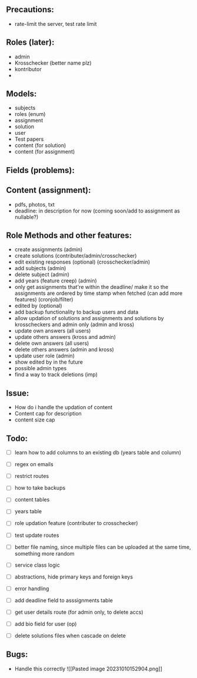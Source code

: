 ## Precautions:
- rate-limit the server, test rate limit
## Roles (later):
- admin
- Krosschecker (better name plz)
- kontributor
- 
## Models:
- subjects
- roles (enum)
- assignment
- solution
- user
- Test papers
- content (for solution)
- content (for assignment)


## Fields (problems):
## Content (assignment):
- pdfs, photos, txt 
- deadline: in description for now (coming soon/add to assignment as nullable?)



## Role Methods and other features:
- create assignments (admin)
- create solutions (contributer/admin/crosschecker)
- edit existing responses (optional) (crosschecker/admin)
- add subjects (admin)
- delete subject (admin)
- add years (feature creep) (admin)
- only get assignments that're within the deadline/ make it so the assignments are ordered by time stamp when fetched (can add more features) (cronjob/filter)
- edited by (optional)
- add backup functionality to backup users and data
- allow updation of solutions and assignments and solutions by krosscheckers and admin only (admin and kross)
- update own answers (all users)
- update others answers (kross and admin)
- delete own answers (all users)
- delete others answers (admin and kross)
- update user role (admin)
- show edited by in the future
-  possible admin types
-  find a way to track deletions (imp)


## Issue:
- How do i handle the updation of content
- Content cap for description
- content size cap

## Todo: 
- [ ] learn how to add columns to an existing db  (years table and column)
- [ ] regex on emails
- [ ] restrict routes
- [ ] how to take backups
- [ ] content tables
- [ ] years table
- [ ] role updation feature (contributer to crosschecker)
- [ ] test update routes
- [ ] better file naming, since multiple files can be uploaded at the same time, something more random
- [ ] service class logic
- [ ] abstractions, hide primary keys and foreign keys
- [ ] error handling
- [ ] add deadline field to asssignments table
- [ ] get user details route (for admin only, to delete accs)
- [ ] add bio field for user (op)
- [ ] delete solutions files when cascade on delete


## Bugs:
- Handle this correctly
![[Pasted image 20231010152904.png]]